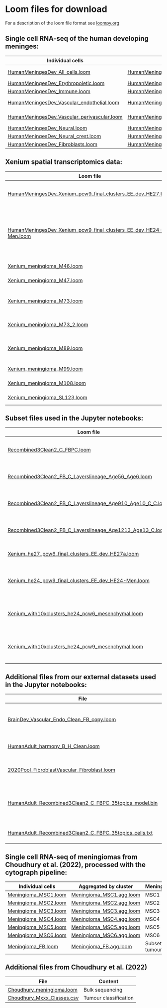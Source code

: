 # Loom files for download

For a description of the loom file format see [loompy.org](https://loompy.org)

## Single cell RNA-seq of the human developing meninges:

| Individual cells | Aggregated by cluster | Cell type |
| ---------------- | --------------------- | --------- |
| [HumanMeningesDev_All_cells.loom](https://storage.googleapis.com/linnarsson-lab-loom/meninges/HumanMeningesDev_All_cells.loom) | [HumanMeningesDev_All_cells.agg.loom](https://storage.googleapis.com/linnarsson-lab-loom/meninges/HumanMeningesDev_All_cells.agg.loom) | Complete dataset |
| [HumanMeningesDev_Erythropoietic.loom](https://storage.googleapis.com/linnarsson-lab-loom/meninges/HumanMeningesDev_Erythropoietic.loom) | [HumanMeningesDev_Erythropoietic.agg.loom](https://storage.googleapis.com/linnarsson-lab-loom/meninges/HumanMeningesDev_Erythropoietic.agg.loom) | Erythropoietic |
| [HumanMeningesDev_Immune.loom](https://storage.googleapis.com/linnarsson-lab-loom/meninges/HumanMeningesDev_Immune.loom) | [HumanMeningesDev_Immune.agg.loom](https://storage.googleapis.com/linnarsson-lab-loom/meninges/HumanMeningesDev_Immune.agg.loom) | Immune |
| [HumanMeningesDev_Vascular_endothelial.loom](https://storage.googleapis.com/linnarsson-lab-loom/meninges/HumanMeningesDev_Vascular_endothelial.loom) | [HumanMeningesDev_Vascular_endothelial.agg.loom](https://storage.googleapis.com/linnarsson-lab-loom/meninges/HumanMeningesDev_Vascular_endothelial.agg.loom) | Vascular endothelial |
| [HumanMeningesDev_Vascular_perivascular.loom](https://storage.googleapis.com/linnarsson-lab-loom/meninges/HumanMeningesDev_Vascular_perivascular.loom) |[HumanMeningesDev_Vascular_perivascular.agg.loom](https://storage.googleapis.com/linnarsson-lab-loom/meninges/HumanMeningesDev_Vascular_perivascular.agg.loom) | Vascular perivascular |
| [HumanMeningesDev_Neural.loom](https://storage.googleapis.com/linnarsson-lab-loom/meninges/HumanMeningesDev_Neural.loom) | [HumanMeningesDev_Neural.agg.loom](https://storage.googleapis.com/linnarsson-lab-loom/meninges/HumanMeningesDev_Neural.agg.loom) | Neural |
| [HumanMeningesDev_Neural_crest.loom](https://storage.googleapis.com/linnarsson-lab-loom/meninges/HumanMeningesDev_Neural_crest.loom) | [HumanMeningesDev_Neural_crest.agg.loom](https://storage.googleapis.com/linnarsson-lab-loom/meninges/HumanMeningesDev_Neural_crest.agg.loom) | Neural crest |
| [HumanMeningesDev_Fibroblasts.loom](https://storage.googleapis.com/linnarsson-lab-loom/meninges/HumanMeningesDev_Fibroblasts.loom) |[HumanMeningesDev_Fibroblasts.agg.loom](https://storage.googleapis.com/linnarsson-lab-loom/meninges/HumanMeningesDev_Fibroblasts.agg.loom) | Fibroblasts |

## Xenium spatial transcriptomics data:

| Loom file | Content |
| ------ | --------- |
| [HumanMeningesDev_Xenium_pcw9_final_clusters_EE_dev_HE27.loom](https://storage.googleapis.com/linnarsson-lab-loom/meninges/HumanMeningesDev_Xenium_pcw6_final_clusters_EE_dev_HE27.loom) | PCW 6 head, sections a & b | 
| [HumanMeningesDev_Xenium_pcw9_final_clusters_EE_dev_HE24-Men.loom](https://storage.googleapis.com/linnarsson-lab-loom/meninges/HumanMeningesDev_Xenium_pcw9_final_clusters_EE_dev_HE24-Men.loom) | PCW 9 head, sections "Men" (whole head), "ChP-a" & "ChP-b" |
| [Xenium_meningioma_M46.loom](https://storage.googleapis.com/linnarsson-lab-loom/meninges/Xenium_meningioma_M46.loom) | Meningioma M46 |
| [Xenium_meningioma_M47.loom](https://storage.googleapis.com/linnarsson-lab-loom/meninges/Xenium_meningioma_M47.loom) | Meningioma  M47|
| [Xenium_meningioma_M73.loom](https://storage.googleapis.com/linnarsson-lab-loom/meninges/Xenium_meningioma_M73.loom) | Meningioma  M73 region 1, sections a & b|
| [Xenium_meningioma_M73_2.loom](https://storage.googleapis.com/linnarsson-lab-loom/meninges/Xenium_meningioma_M73_2.loom) | Meningioma  M73 region 2|
| [Xenium_meningioma_M89.loom](https://storage.googleapis.com/linnarsson-lab-loom/meninges/Xenium_meningioma_M89.loom) | Meningioma M89, sections a & b |
| [Xenium_meningioma_M99.loom](https://storage.googleapis.com/linnarsson-lab-loom/meninges/Xenium_meningioma_M99.loom) | Meningioma M99 |
| [Xenium_meningioma_M108.loom](https://storage.googleapis.com/linnarsson-lab-loom/meninges/Xenium_meningioma_M108.loom) | Meningioma M108 |
| [Xenium_meningioma_SL123.loom](https://storage.googleapis.com/linnarsson-lab-loom/meninges/Xenium_meningioma_SL123.loom) | Meningioma SL123 |

## Subset files used in the Jupyter notebooks:

| Loom file | Content |
| --------- | ------- |
| [Recombined3Clean2_C_FBPC.loom](Recombined3Clean2_C_FBPC.loom) | scRNA-seq subset of fibroblasts and pericytes |
| [Recombined3Clean2_FB_C_Layerslineage_Age56_Age6.loom](https://storage.googleapis.com/linnarsson-lab-loom/meninges/Recombined3Clean2_FB_C_Layerslineage_Age56_Age6.loom) | scRNA-seq subset of PCW 6 fibroblasts |
| [Recombined3Clean2_FB_C_Layerslineage_Age910_Age10_C_C.loom](https://storage.googleapis.com/linnarsson-lab-loom/meninges/Recombined3Clean2_FB_C_Layerslineage_Age910_Age10_C_C.loom) | scRNA-seq subset of PCW 10 fibroblasts |
| [Recombined3Clean2_FB_C_Layerslineage_Age1213_Age13_C.loom](https://storage.googleapis.com/linnarsson-lab-loom/meninges/Recombined3Clean2_FB_C_Layerslineage_Age1213_Age13_C.loom) | scRNA-seq subset of PCW 13 fibroblasts | 
| [Xenium_he27_pcw6_final_clusters_EE_dev_HE27a.loom](https://storage.googleapis.com/linnarsson-lab-loom/meninges/Xenium_he27_pcw6_final_clusters_EE_dev_HE27a.loom) | Xenium data PCW 6 head, section a |
| [Xenium_he24_pcw9_final_clusters_EE_dev_HE24-Men.loom](https://storage.googleapis.com/linnarsson-lab-loom/meninges/Xenium_he24_pcw9_final_clusters_EE_dev_HE24-Men.loom) | Xenium data PCW 9 head, section "Men" (whole head) |
| [Xenium_with10xclusters_he24_pcw6_mesenchymal.loom](https://storage.googleapis.com/linnarsson-lab-loom/meninges/Xenium_with10xclusters_he24_pcw6_mesenchymal.loom) | Xenium data PCW 6 head, subset of mesenchymal cells |
| [Xenium_with10xclusters_he24_pcw9_mesenchymal.loom](https://storage.googleapis.com/linnarsson-lab-loom/meninges/Xenium_with10xclusters_he24_pcw9_mesenchymal.loom) | Xenium data PCW 9 head, subset of mesenchymal cells |

## Additional files from our external datasets used in the Jupyter notebooks:

| File | Content | Source |
| --------- | ------- | ------ |
| [BrainDev_Vascular_Endo_Clean_FB_copy.loom](https://storage.googleapis.com/linnarsson-lab-loom/meninges/BrainDev_Vascular_Endo_Clean_FB_copy.loom) | Human developing brain endothelial cells  | [Braun et al. (2023)](https://github.com/linnarsson-lab/developing-human-brain) |
| [HumanAdult_harmony_B_H_Clean.loom](https://storage.googleapis.com/linnarsson-lab-loom/meninges/HumanAdult_harmony_B_H_Clean.loom) | Human adult brain fibroblasts | [Siletti et al. (2023)](https://github.com/linnarsson-lab/adult-human-brain) |
| [2020Pool_FibroblastVascular_Fibroblast.loom](https://storage.googleapis.com/linnarsson-lab-loom/meninges/2020Pool_FibroblastVascular_Fibroblast.loom) | Mouse developing brain fibroblasts | [La Manno et al. (2021)](http://mousebrain.org/development/) |
| [HumanAdult_Recombined3Clean2_C_FBPC_35topics_model.bin](https://storage.googleapis.com/linnarsson-lab-loom/meninges/HumanAdult_Recombined3Clean2_C_FBPC_35topics_model.bin) | Topic models from human adult brain data | [Siletti et al. (2023)](https://github.com/linnarsson-lab/adult-human-brain) |
| [HumanAdult_Recombined3Clean2_C_FBPC_35topics_cells.txt](https://storage.googleapis.com/linnarsson-lab-loom/meninges/HumanAdult_Recombined3Clean2_C_FBPC_35topics_cells.txt) | Cell list for the topic models | [Siletti et al. (2023)](https://github.com/linnarsson-lab/adult-human-brain) |

## Single cell RNA-seq of meningiomas from Choudhury et al. (2022), processed with the cytograph pipeline:

| Individual cells | Aggregated by cluster | Meningioma |
| --------- | --------------------- | ---------- |
| [Meningioma_MSC1.loom](https://storage.googleapis.com/linnarsson-lab-loom/meninges/Meningioma_MSC1.loom) | [Meningioma_MSC1.agg.loom](https://storage.googleapis.com/linnarsson-lab-loom/Meningioma_MSC1.agg.loom) | MSC1       |
| [Meningioma_MSC2.loom](https://storage.googleapis.com/linnarsson-lab-loom/meninges/Meningioma_MSC2.loom) | [Meningioma_MSC2.agg.loom](https://storage.googleapis.com/linnarsson-lab-loom/Meningioma_MSC2.agg.loom) | MSC2       |
| [Meningioma_MSC3.loom](https://storage.googleapis.com/linnarsson-lab-loom/meninges/Meningioma_MSC3.loom) | [Meningioma_MSC3.agg.loom](https://storage.googleapis.com/linnarsson-lab-loom/Meningioma_MSC3.agg.loom) | MSC3       |
| [Meningioma_MSC4.loom](https://storage.googleapis.com/linnarsson-lab-loom/meninges/Meningioma_MSC4.loom) | [Meningioma_MSC4.agg.loom](https://storage.googleapis.com/linnarsson-lab-loom/Meningioma_MSC4.agg.loom) | MSC4       |
| [Meningioma_MSC5.loom](https://storage.googleapis.com/linnarsson-lab-loom/meninges/Meningioma_MSC5.loom) | [Meningioma_MSC5.agg.loom](https://storage.googleapis.com/linnarsson-lab-loom/Meningioma_MSC5.agg.loom) | MSC5       |
| [Meningioma_MSC6.loom](https://storage.googleapis.com/linnarsson-lab-loom/meninges/Meningioma_MSC6.loom) | [Meningioma_MSC6.agg.loom](https://storage.googleapis.com/linnarsson-lab-loom/Meningioma_MSC6.agg.loom) | MSC6       |
| [Meningioma_FB.loom](https://storage.googleapis.com/linnarsson-lab-loom/meninges/Meningioma_FB.loom) | [Meningioma_FB.agg.loom](https://storage.googleapis.com/linnarsson-lab-loom/Meningioma_FB.agg.loom) | Subset of tumour cells |

## Additional files from Choudhury et al. (2022)

| File | Content |
| ---- | ------- |
| [Choudhury_meningioma.loom](https://storage.googleapis.com/linnarsson-lab-loom/meninges/Choudhury_meningioma.loom) | Bulk sequencing |
| [Choudhury_Mxxx_Classes.csv](https://storage.googleapis.com/linnarsson-lab-loom/meninges/Choudhury_Mxxx_Classes.csv) | Tumour classification |

